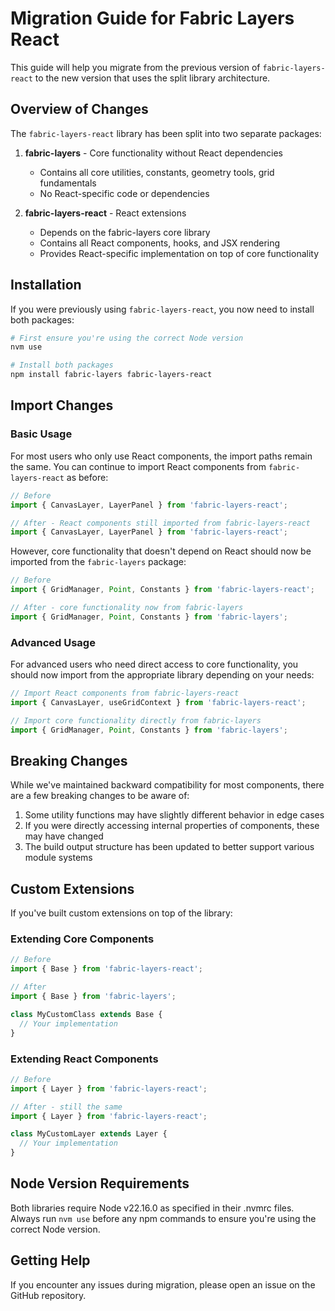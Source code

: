 # Migration Guide for Fabric Layers React

This guide will help you migrate from the previous version of `fabric-layers-react` to the new version that uses the split library architecture.

## Overview of Changes

The `fabric-layers-react` library has been split into two separate packages:

1. **fabric-layers** - Core functionality without React dependencies
   - Contains all core utilities, constants, geometry tools, grid fundamentals
   - No React-specific code or dependencies

2. **fabric-layers-react** - React extensions
   - Depends on the fabric-layers core library
   - Contains all React components, hooks, and JSX rendering
   - Provides React-specific implementation on top of core functionality

## Installation

If you were previously using `fabric-layers-react`, you now need to install both packages:

```bash
# First ensure you're using the correct Node version
nvm use

# Install both packages
npm install fabric-layers fabric-layers-react
```

## Import Changes

### Basic Usage

For most users who only use React components, the import paths remain the same. You can continue to import React components from `fabric-layers-react` as before:

```javascript
// Before
import { CanvasLayer, LayerPanel } from 'fabric-layers-react';

// After - React components still imported from fabric-layers-react
import { CanvasLayer, LayerPanel } from 'fabric-layers-react';
```

However, core functionality that doesn't depend on React should now be imported from the `fabric-layers` package:

```javascript
// Before
import { GridManager, Point, Constants } from 'fabric-layers-react';

// After - core functionality now from fabric-layers
import { GridManager, Point, Constants } from 'fabric-layers';
```

### Advanced Usage

For advanced users who need direct access to core functionality, you should now import from the appropriate library depending on your needs:

```javascript
// Import React components from fabric-layers-react
import { CanvasLayer, useGridContext } from 'fabric-layers-react';

// Import core functionality directly from fabric-layers
import { GridManager, Point, Constants } from 'fabric-layers';
```

## Breaking Changes

While we've maintained backward compatibility for most components, there are a few breaking changes to be aware of:

1. Some utility functions may have slightly different behavior in edge cases
2. If you were directly accessing internal properties of components, these may have changed
3. The build output structure has been updated to better support various module systems

## Custom Extensions

If you've built custom extensions on top of the library:

### Extending Core Components

```javascript
// Before
import { Base } from 'fabric-layers-react';

// After
import { Base } from 'fabric-layers';

class MyCustomClass extends Base {
  // Your implementation
}
```

### Extending React Components

```javascript
// Before
import { Layer } from 'fabric-layers-react';

// After - still the same
import { Layer } from 'fabric-layers-react';

class MyCustomLayer extends Layer {
  // Your implementation
}
```

## Node Version Requirements

Both libraries require Node v22.16.0 as specified in their .nvmrc files. Always run `nvm use` before any npm commands to ensure you're using the correct Node version.

## Getting Help

If you encounter any issues during migration, please open an issue on the GitHub repository.
